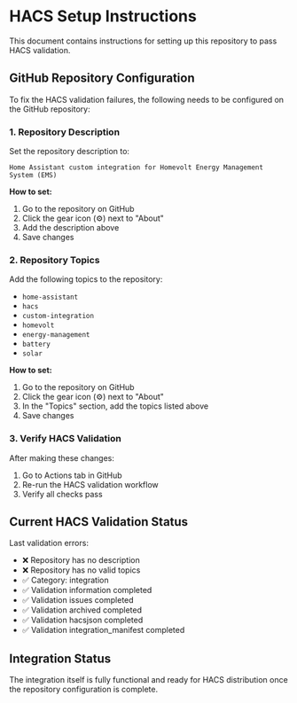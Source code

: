 # HACS Setup Instructions

This document contains instructions for setting up this repository to pass HACS validation.

## GitHub Repository Configuration

To fix the HACS validation failures, the following needs to be configured on the GitHub repository:

### 1. Repository Description

Set the repository description to:
```
Home Assistant custom integration for Homevolt Energy Management System (EMS)
```

**How to set:**
1. Go to the repository on GitHub
2. Click the gear icon (⚙️) next to "About" 
3. Add the description above
4. Save changes

### 2. Repository Topics

Add the following topics to the repository:
- `home-assistant`
- `hacs`
- `custom-integration`
- `homevolt`
- `energy-management`
- `battery`
- `solar`

**How to set:**
1. Go to the repository on GitHub
2. Click the gear icon (⚙️) next to "About"
3. In the "Topics" section, add the topics listed above
4. Save changes

### 3. Verify HACS Validation

After making these changes:
1. Go to Actions tab in GitHub
2. Re-run the HACS validation workflow
3. Verify all checks pass

## Current HACS Validation Status

Last validation errors:
- ❌ Repository has no description
- ❌ Repository has no valid topics
- ✅ Category: integration
- ✅ Validation information completed
- ✅ Validation issues completed
- ✅ Validation archived completed
- ✅ Validation hacsjson completed
- ✅ Validation integration_manifest completed

## Integration Status

The integration itself is fully functional and ready for HACS distribution once the repository configuration is complete.
